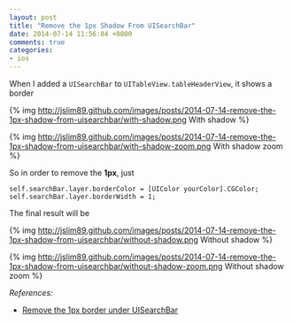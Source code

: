 ```yaml
---
layout: post
title: "Remove the 1px Shadow From UISearchBar"
date: 2014-07-14 11:56:04 +0800
comments: true
categories: 
- ios
---
```


When I added a `UISearchBar` to `UITableView.tableHeaderView`, it shows a border

{% img http://jslim89.github.com/images/posts/2014-07-14-remove-the-1px-shadow-from-uisearchbar/with-shadow.png With shadow %}

{% img http://jslim89.github.com/images/posts/2014-07-14-remove-the-1px-shadow-from-uisearchbar/with-shadow-zoom.png With shadow zoom %}

So in order to remove the **1px**, just

```obj-c
self.searchBar.layer.borderColor = [UIColor yourColor].CGColor;
self.searchBar.layer.borderWidth = 1;
```

The final result will be

{% img http://jslim89.github.com/images/posts/2014-07-14-remove-the-1px-shadow-from-uisearchbar/without-shadow.png Without shadow %}

{% img http://jslim89.github.com/images/posts/2014-07-14-remove-the-1px-shadow-from-uisearchbar/without-shadow-zoom.png Without shadow zoom %}

_References:_

- [Remove the 1px border under UISearchBar](https://stackoverflow.com/questions/6868214/remove-the-1px-border-under-uisearchbar/6868227#6868227)
